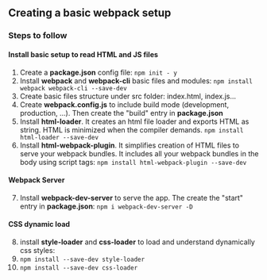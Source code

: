 ## Creating a basic webpack setup

### Steps to follow

#### Install basic setup to read HTML and JS files
1. Create a **package.json** config file: ```npm init - y``` 
2. Install **webpack** and **webpack-cli** basic files and modules: ```npm install webpack webpack-cli --save-dev```
3. Create basic files structure under src folder: index.html, index.js...
4. Create **webpack.config.js** to include build mode (development, production, ...). Then create the "build" entry in **package.json**
5. Install **html-loader**. It creates an html file loader and exports HTML as string. HTML is minimized when the compiler demands. ```npm install html-loader --save-dev```
6. Install **html-webpack-plugin**. It simplifies creation of HTML files to serve your webpack bundles. It includes all your webpack bundles in the body using script tags: ```npm install html-webpack-plugin --save-dev``` 

#### Webpack Server
7. Install **webpack-dev-server** to serve the app. The create the "start" entry in **package.json**: ```npm i webpack-dev-server -D```

#### CSS dynamic load
8. install **style-loader** and **css-loader** to load and understand dynamically css styles:
 1. ```npm install --save-dev style-loader```
 2. ```npm install --save-dev css-loader```
